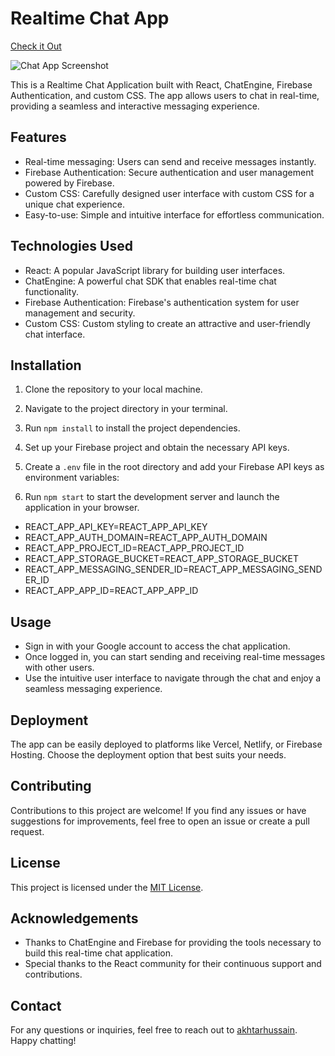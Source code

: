 # Realtime Chat App

[Check it Out](https://textmenow.vercel.app/)

![Chat App Screenshot](https://i.ibb.co/FBVrqsH/textmenow.jpg)

This is a Realtime Chat Application built with React, ChatEngine, Firebase Authentication, and custom CSS. The app allows users to chat in real-time, providing a seamless and interactive messaging experience.

## Features

- Real-time messaging: Users can send and receive messages instantly.
- Firebase Authentication: Secure authentication and user management powered by Firebase.
- Custom CSS: Carefully designed user interface with custom CSS for a unique chat experience.
- Easy-to-use: Simple and intuitive interface for effortless communication.

## Technologies Used

- React: A popular JavaScript library for building user interfaces.
- ChatEngine: A powerful chat SDK that enables real-time chat functionality.
- Firebase Authentication: Firebase's authentication system for user management and security.
- Custom CSS: Custom styling to create an attractive and user-friendly chat interface.

## Installation

1. Clone the repository to your local machine.
2. Navigate to the project directory in your terminal.
3. Run `npm install` to install the project dependencies.
4. Set up your Firebase project and obtain the necessary API keys.
5. Create a `.env` file in the root directory and add your Firebase API keys as environment variables:

6. Run `npm start` to start the development server and launch the application in your browser.

- REACT_APP_API_KEY=REACT_APP_API_KEY
- REACT_APP_AUTH_DOMAIN=REACT_APP_AUTH_DOMAIN
- REACT_APP_PROJECT_ID=REACT_APP_PROJECT_ID
- REACT_APP_STORAGE_BUCKET=REACT_APP_STORAGE_BUCKET
- REACT_APP_MESSAGING_SENDER_ID=REACT_APP_MESSAGING_SENDER_ID
- REACT_APP_APP_ID=REACT_APP_APP_ID

## Usage

- Sign in with your Google account to access the chat application.
- Once logged in, you can start sending and receiving real-time messages with other users.
- Use the intuitive user interface to navigate through the chat and enjoy a seamless messaging experience.

## Deployment

The app can be easily deployed to platforms like Vercel, Netlify, or Firebase Hosting. Choose the deployment option that best suits your needs.

## Contributing

Contributions to this project are welcome! If you find any issues or have suggestions for improvements, feel free to open an issue or create a pull request.

## License

This project is licensed under the [MIT License](LICENSE).

## Acknowledgements

- Thanks to ChatEngine and Firebase for providing the tools necessary to build this real-time chat application.
- Special thanks to the React community for their continuous support and contributions.

## Contact

For any questions or inquiries, feel free to reach out to [akhtarhussain](mailto:itsakhtar@outlook.com). Happy chatting!
